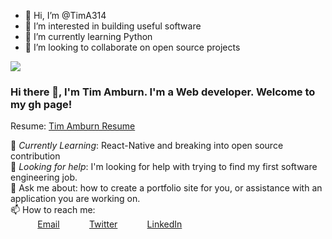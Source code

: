 - 👋 Hi, I’m @TimA314
- 👀 I’m interested in building useful software 
- 🌱 I’m currently learning Python
- 💞️ I’m looking to collaborate on open source projects

<!---
TimA314/TimA314 is a ✨ special ✨ repository because its `README.md` (this file) appears on your GitHub profile.
You can click the Preview link to take a look at your changes.
--->

<img src="https://coverfiles.alphacoders.com/401/40138.jpg"/>
 
### Hi there 👋, I'm Tim Amburn. I'm a Web developer. Welcome to my gh page! <br>
 
Resume:  [Tim Amburn Resume](https://bit.ly/3KpX0Zc)
 
🌱 *Currently Learning*: React-Native and breaking into open source contribution <br>
🤔 *Looking for help*: I'm looking for help with trying to find my first software engineering job.<br>
💬 Ask me about: how to create a portfolio site for you, or assistance with an application you are working on. <br>
📫 How to reach me: <br>
&nbsp;&nbsp;&nbsp;&nbsp;&nbsp;&nbsp;&nbsp;&nbsp;&nbsp;&nbsp; [Email](timothyamburn@dev1.mailer.me)
&nbsp;&nbsp;&nbsp;&nbsp;&nbsp;&nbsp;&nbsp;&nbsp;&nbsp;&nbsp; [Twitter](https://twitter.com/TimAmburn)
&nbsp;&nbsp;&nbsp;&nbsp;&nbsp;&nbsp;&nbsp;&nbsp;&nbsp;&nbsp; [LinkedIn](https://www.linkedin.com/in/timothy-amburn)
